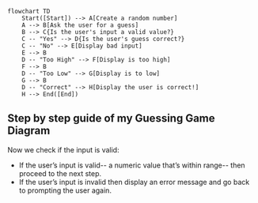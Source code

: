 ```mermaid
flowchart TD
    Start([Start]) --> A[Create a random number]
    A --> B[Ask the user for a guess]
    B --> C{Is the user's input a valid value?}
    C -- "Yes" --> D{Is the user's guess correct?}
    C -- "No" --> E[Display bad input]
    E --> B
    D -- "Too High" --> F[Display is too high]
    F --> B
    D -- "Too Low" --> G[Display is to low]
    G --> B
    D -- "Correct" --> H[Display the user is correct!]
    H --> End([End])
```
## Step by step guide of my Guessing Game Diagram


Now we check if the input is valid:
*   If the user’s input is valid-- a numeric value that’s within range-- then proceed to the next step.
*	If the user’s input is invalid then display an error message and go back to prompting the user again.
